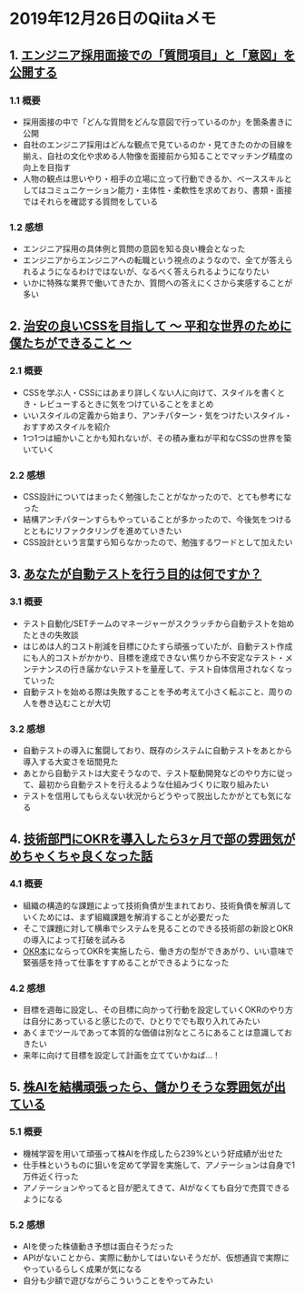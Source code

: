 # 2019年12月26日のQiitaメモ

## 1. [エンジニア採用面接での「質問項目」と「意図」を公開する](https://qiita.com/kamesennin/items/fc8242f7c395b828f650)

### 1.1 概要

- 採用面接の中で「どんな質問をどんな意図で行っているのか」を箇条書きに公開
- 自社のエンジニア採用はどんな観点で見ているのか・見てきたのかの目線を揃え、自社の文化や求める人物像を面接前から知ることでマッチング精度の向上を目指す
- 人物の観点は思いやり・相手の立場に立って行動できるか、ベーススキルとしてはコミュニケーション能力・主体性・柔軟性を求めており、書類・面接ではそれらを確認する質問をしている

### 1.2 感想

- エンジニア採用の具体例と質問の意図を知る良い機会となった
- エンジニアからエンジニアへの転職という視点のようなので、全てが答えられるようになるわけではないが、なるべく答えられるようになりたい
- いかに特殊な業界で働いてきたか、質問への答えにくさから実感することが多い

## 2. [治安の良いCSSを目指して 〜 平和な世界のために僕たちができること 〜](https://qiita.com/otsuky/items/ae2f3a260249520c746a)

### 2.1 概要

- CSSを学ぶ人・CSSにはあまり詳しくない人に向けて、スタイルを書くとき・レビューするときに気をつけていることをまとめ
- いいスタイルの定義から始まり、アンチパターン・気をつけたいスタイル・おすすめスタイルを紹介
- 1つ1つは細かいことかも知れないが、その積み重ねが平和なCSSの世界を築いていく

### 2.2 感想

- CSS設計についてはまったく勉強したことがなかったので、とても参考になった
- 結構アンチパターンすらもやっていることが多かったので、今後気をつけるとともにリファクタリングを進めていきたい
- CSS設計という言葉すら知らなかったので、勉強するワードとして加えたい

## 3. [あなたが自動テストを行う目的は何ですか？](https://qiita.com/ozhiro/items/5aa95c6360a8930df325)

### 3.1 概要

- テスト自動化/SETチームのマネージャーがスクラッチから自動テストを始めたときの失敗談 
- はじめは人的コスト削減を目標にひたすら頑張っていたが、自動テスト作成にも人的コストがかかり、目標を達成できない焦りから不安定なテスト・メンテナンスの行き届かないテストを量産して、テスト自体信用されなくなっていった
- 自動テストを始める際は失敗することを予め考えて小さく転ぶこと、周りの人を巻き込むことが大切

### 3.2 感想

- 自動テストの導入に奮闘しており、既存のシステムに自動テストをあとから導入する大変さを垣間見た
- あとから自動テストは大変そうなので、テスト駆動開発などのやり方に従って、最初から自動テストを行えるような仕組みづくりに取り組みたい
- テストを信用してもらえない状況からどうやって脱出したかがとても気になる

## 4. [技術部門にOKRを導入したら3ヶ月で部の雰囲気がめちゃくちゃ良くなった話](https://qiita.com/tkyowa/items/fa432d9cf25ec54aeda2)

### 4.1 概要

- 組織の構造的な課題によって技術負債が生まれており、技術負債を解消していくためには、まず組織課題を解消することが必要だった
- そこで課題に対して横串でシステムを見ることのできる技術部の新設とOKRの導入によって打破を試みる
- [OKR本](https://www.amazon.co.jp/dp/B07B2R1ZDL/ref=dp-kindle-redirect?_encoding=UTF8&btkr=1)にならってOKRを実施したら、働き方の型ができあがり、いい意味で緊張感を持って仕事をすすめることができるようになった

### 4.2 感想

- 目標を週毎に設定し、その目標に向かって行動を設定していくOKRのやり方は自分にあっていると感じたので、ひとりででも取り入れてみたい
- あくまでツールであって本質的な価値は別なところにあることは意識しておきたい
- 来年に向けて目標を設定して計画を立てていかねば…！

## 5. [株AIを結構頑張ったら、儲かりそうな雰囲気が出ている](https://qiita.com/peisuke/items/f836aa245eb54b703cee)

### 5.1 概要

- 機械学習を用いて頑張って株AIを作成したら239%という好成績が出せた
- 仕手株というものに狙いを定めて学習を実施して、アノテーションは自身で1万件近く行った
- アノテーションやってると目が肥えてきて、AIがなくても自分で売買できるようになる

### 5.2 感想

- AIを使った株値動き予想は面白そうだった
- APIがないことから、実際に動かしてはいないそうだが、仮想通貨で実際にやっているらしく成果が気になる
- 自分も少額で遊びながらこういうことをやってみたい

